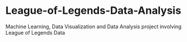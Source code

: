 # League-of-Legends-Data-Analysis
Machine Learning, Data Visualization and Data Analysis project involving League of Legends Data
